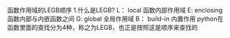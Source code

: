 函数作用域的LEGB顺序
1.什么是LEGB?
L： local 函数内部作用域
E: enclosing 函数内部与内嵌函数之间
G: global 全局作用域
B： build-in 内置作用
python在函数里面的查找分为4种，称之为LEGB，也正是按照这是顺序来查找的